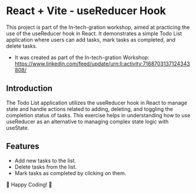 # React + Vite - useReducer Hook

This project is part of the In-tech-gration workshop, aimed at practicing the use of the useReducer hook in React. It demonstrates a simple Todo List application where users can add tasks, mark tasks as completed, and delete tasks.

- It was created as part of the In-tech-gration Workshop: https://www.linkedin.com/feed/update/urn:li:activity:7168703137124343808/

## Introduction
The Todo List application utilizes the useReducer hook in React to manage state and handle actions related to adding, deleting, and toggling the completion status of tasks. This exercise helps in understanding how to use useReducer as an alternative to managing complex state logic with useState.

## Features
- Add new tasks to the list.
- Delete tasks from the list.
- Mark tasks as completed by clicking on them.


🚀 Happy Coding! 🚀

